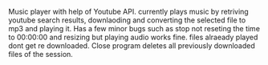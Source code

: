 Music player with help of Youtube API. currently plays music by retriving youtube search results, downlaoding and converting the selected file to mp3 and playing it.
Has a few minor bugs such as stop not reseting the time to 00:00:00 and resizing but playing audio works fine.
files alraeady played dont get re downloaded.
Close program deletes all previously downloaded files of the session. 
